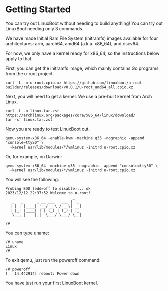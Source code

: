 # Getting Started

You can try out LinuxBoot without needing to build anything! You can try out LinuxBoot
needing only 3 commands.

We have made Initial Ram File System (initramfs) images available for four architectures:
arm, aarch64, amd64 (a.k.a. x86_64), and riscv64.

For now, we only have a kernel ready for x86_64, so the instructions below apply to that.

First, you can get the initramfs image, which mainly contains Go programs from the u-root project.

```
curl -L -o u-root.cpio.xz https://github.com/linuxboot/u-root-builder/releases/download/v0.0.1/u-root_amd64_all.cpio.xz
```

Next, you will need to get a kernel. We use a pre-built kernel from Arch Linux.

```
curl -L -o linux.tar.zst https://archlinux.org/packages/core/x86_64/linux/download/
tar -xf linux.tar.zst
```

Now you are ready to test LinuxBoot out.

```
qemu-system-x86_64 -enable-kvm -machine q35 -nographic -append "console=ttyS0" \
  -kernel usr/lib/modules/*/vmlinuz -initrd u-root.cpio.xz
```

Or, for example, on Darwin:
```
qemu-system-x86_64 -machine q35 -nographic -append "console=ttyS0" \
  -kernel usr/lib/modules/*/vmlinuz -initrd u-root.cpio.xz
```


You will see the following:
```
Probing EDD (edd=off to disable)... ok
2023/12/12 22:37:52 Welcome to u-root!
                              _
   _   _      _ __ ___   ___ | |_
  | | | |____| '__/ _ \ / _ \| __|
  | |_| |____| | | (_) | (_) | |_
   \__,_|    |_|  \___/ \___/ \__|

/#
```

You can type uname: 

```
/# uname
Linux
/#
```

To exit qemu, just run the poweroff command:

```
/# poweroff
[   14.442914] reboot: Power down
```

You have just run your first LinuxBoot kernel.
